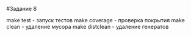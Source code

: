 #Задание 8

make test - запуск тестов
make coverage - проверка покрытия
make clean - удаление мусора
make distclean - удаление генератов